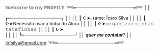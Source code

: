 𝕎𝕖𝕝𝕔𝕠𝕞𝕖 𝕥𝕠 𝕞𝕪 ℙℝ𝕆𝔽𝕀𝕃𝔼
༺═──────────────────═༻
││ ┏━────────────────╮
││
││ ┃ ☪➤𝒩ame: Ícaro Silva
││
││ ┃ ☪➤Necessito usar a boba do Alura
││
││ ┃ ☪➤𝚘𝚛𝚐𝚊𝚗𝚒𝚣𝚊𝚛 𝚖𝚒𝚗𝚑𝚊𝚜 𝚝𝚊𝚛𝚎𝚏𝚒𝚗𝚑𝚊𝚜
││
││ ┃ ☪➤  
││ 
││ ┗━────────────────╯
││  𝒒𝒖𝒆𝒓 𝒎𝒆 𝒄𝒐𝒏𝒕𝒂𝒕𝒂𝒓?
││  ibfsilva@gmail.com
༺═──────────────────═༻
